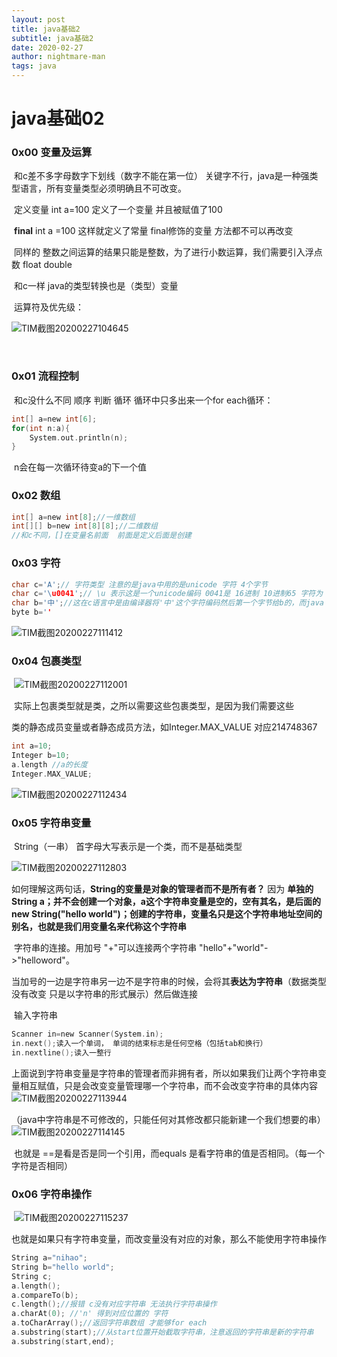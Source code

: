 ```yaml
---
layout: post
title: java基础2
subtitle: java基础2
date: 2020-02-27
author: nightmare-man
tags: java
---
```

# java基础02

### 0x00 变量及运算

​		和c差不多字母数字下划线（数字不能在第一位） 关键字不行，java是一种强类型语言，所有变量类型必须明确且不可改变。

​		定义变量 int a=100 定义了一个变量 并且被赋值了100 

​		**final** int a =100 这样就定义了常量 final修饰的变量 方法都不可以再改变

​		同样的 整数之间运算的结果只能是整数，为了进行小数运算，我们需要引入浮点数 float double

​		和c一样 java的类型转换也是（类型）变量

​		运算符及优先级：

![TIM截图20200227104645](/assets/img/TIM截图20200227104645.png)

​		

### 0x01 流程控制

​		和c没什么不同 顺序 判断  循环  循环中只多出来一个for each循环：

```c
int[] a=new int[6];
for(int n:a){
    System.out.println(n);
}
```

​		n会在每一次循环待变a的下一个值

### 0x02 数组

```c
int[] a=new int[8];//一维数组
int[][] b=new int[8][8];//二维数组
//和c不同，[]在变量名前面  前面是定义后面是创建
```

### 0x03 字符

```c
char c='A';// 字符类型 注意的是java中用的是unicode 字符 4个字节
char c='\u0041';// \u 表示这是一个unicode编码 0041是 16进制 10进制65 字符为 'A'
char b='中';//这在c语言中是由编译器将'中'这个字符编码然后第一个字节给b的，而java char类型原生为unicode，可以直接保存
byte b=''
```

![TIM截图20200227111412](/assets/img/TIM截图20200227111412.png)

### 0x04 包裹类型

​		![TIM截图20200227112001](/assets/img/TIM截图20200227112001.png)

​		实际上包裹类型就是类，之所以需要这些包裹类型，是因为我们需要这些

类的静态成员变量或者静态成员方法，如Integer.MAX_VALUE 对应214748367

```c
int a=10;
Integer b=10;
a.length //a的长度
Integer.MAX_VALUE;
```

![TIM截图20200227112434](/assets/img/TIM截图20200227112434.png)

### 0x05 字符串变量

​		String（一串） 首字母大写表示是一个类，而不是基础类型

![TIM截图20200227112803](/assets/img/TIM截图20200227112803.png)

​		如何理解这两句话，**String的变量是对象的管理者而不是所有者？**  因为 **单独的 String a；并不会创建一个对象，a这个字符串变量是空的，空有其名，是后面的new String("hello world")；创建的字符串，变量名只是这个字符串地址空间的别名，也就是我们用变量名来代称这个字符串**

​		字符串的连接。用加号 "+"可以连接两个字符串  "hello"+"world"->"helloword"。

​		当加号的一边是字符串另一边不是字符串的时候，会将其**表达为字符串**（数据类型没有改变 只是以字符串的形式展示）然后做连接

​		输入字符串

```c
Scanner in=new Scanner(System.in);
in.next();读入一个单词， 单词的结束标志是任何空格（包括tab和换行）
in.nextline();读入一整行
```

​		上面说到字符串变量是字符串的管理者而非拥有者，所以如果我们让两个字符串变量相互赋值，只是会改变变量管理哪一个字符串，而不会改变字符串的具体内容![TIM截图20200227113944](/assets/img/TIM截图20200227113944.png)

​		（java中字符串是不可修改的，只能任何对其修改都只能新建一个我们想要的串）![TIM截图20200227114145](/assets/img/TIM截图20200227114145.png)

​		也就是 ==是看是否是同一个引用，而equals 是看字符串的值是否相同。（每一个字符是否相同）

### 0x06 字符串操作

​		![TIM截图20200227115237](/assets/img/TIM截图20200227115237.png)

​		也就是如果只有字符串变量，而改变量没有对应的对象，那么不能使用字符串操作

```c
String a="nihao";
String b="hello world";
String c;
a.length();
a.compareTo(b);
c.length();//报错 c没有对应字符串 无法执行字符串操作
a.charAt(0); //'n' 得到对应位置的 字符
a.toCharArray();//返回字符串数组 才能够for each
a.substring(start);//从start位置开始截取字符串，注意返回的字符串是新的字符串
a.substring(start,end);
```

